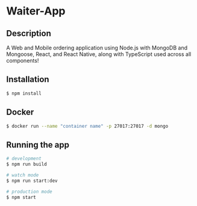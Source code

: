 # Waiter-App

## Description

A Web and Mobile ordering application using Node.js with MongoDB and Mongoose, React, and React Native, along with TypeScript used across all components!

## Installation

```bash
$ npm install
```

## Docker

```bash
$ docker run --name "container name" -p 27017:27017 -d mongo
```

## Running the app

```bash
# development
$ npm run build

# watch mode
$ npm run start:dev

# production mode
$ npm start
```
